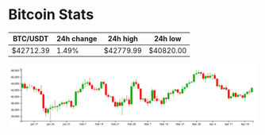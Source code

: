 # Bitcoin Stats

BTC/USDT|24h change|24h high|24h low|
|---|---|---|---|
|$42712.39|1.49%|$42779.99|$40820.00|

<img src="./chart.svg">
